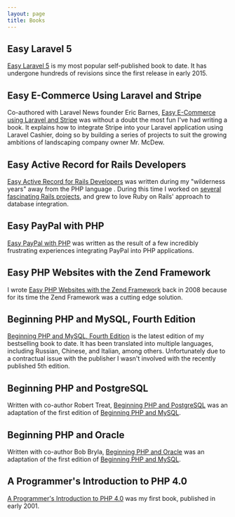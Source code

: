 ```yaml
---
layout: page
title: Books
---
```

## Easy Laravel 5

[Easy Laravel 5](http://easylaravelbook.com/) is my most popular self-published book to date. It has undergone hundreds of revisions since the first release in early 2015.

## Easy E-Commerce Using Laravel and Stripe

Co-authored with Laravel News founder Eric Barnes, [Easy E-Commerce using Laravel and Stripe](http://easyecommercebook.com/) was without a doubt the most fun I've had writing a book. It explains how to integrate Stripe into your Laravel application using Laravel Cashier, doing so by building a series of projects to suit the growing ambitions of landscaping company owner Mr. McDew.

## Easy Active Record for Rails Developers

[Easy Active Record for Rails Developers](http://easyactiverecord.com/) was written during my "wilderness years" away from the PHP language . During this time I worked on [several fascinating Rails projects](/portfolio.html), and grew to love Ruby on Rails' approach to database integration.

## Easy PayPal with PHP

[Easy PayPal with PHP](https://www.amazon.com/Easy-PayPal-PHP-Jason-Gilmore-ebook/dp/B003980BZ4) was written as the result of a few incredibly frustrating experiences integrating PayPal into PHP applications.

## Easy PHP Websites with the Zend Framework

I wrote [Easy PHP Websites with the Zend Framework](https://www.amazon.com/Easy-PHP-Websites-Zend-Framework-ebook/dp/B004RVNL3G) back in 2008 because for its time the Zend Framework was a cutting edge solution.

## Beginning PHP and MySQL, Fourth Edition

[Beginning PHP and MySQL, Fourth Edition](http://www.amazon.com/Beginning-PHP-MySQL-Professional-Development/dp/1430231149) is the latest edition of my bestselling book to date. It has been translated into multiple languages, including Russian, Chinese, and Italian, among others. Unfortunately due to a contractual issue with the publisher I wasn't involved with the recently published 5th edition.

## Beginning PHP and PostgreSQL

Written with co-author Robert Treat, [Beginning PHP and PostgreSQL](https://www.amazon.com/Beginning-PHP-PostgreSQL-Novice-Professional/dp/1590595475/) was an adaptation of the first edition of [Beginning PHP and MySQL](http://www.amazon.com/Beginning-PHP-MySQL-Professional-Development/dp/1430231149).

## Beginning PHP and Oracle

Written with co-author Bob Bryla, [Beginning PHP and Oracle](https://www.amazon.com/Beginning-PHP-Oracle-Professional-Experts-ebook-dp-B074FZ3TMT/dp/B074FZ3TMT/) was an adaptation of the first edition of [Beginning PHP and MySQL](http://www.amazon.com/Beginning-PHP-MySQL-Professional-Development/dp/1430231149).

## A Programmer's Introduction to PHP 4.0

[A Programmer's Introduction to PHP 4.0](https://www.amazon.com/Programmers-Introduction-PHP-4-0/dp/1893115852) was my first book, published in early 2001.